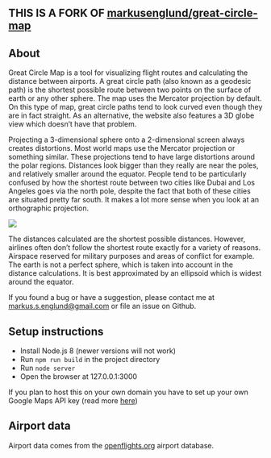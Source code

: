 ## THIS IS A FORK OF [markusenglund/great-circle-map](https://github.com/markusenglund/great-circle-map)

## About

Great Circle Map is a tool for visualizing flight routes and calculating the distance
between airports. A great circle path (also known as a geodesic path) is the shortest
possible route between two points on the surface of earth or any other sphere. The map
uses the Mercator projection by default. On this type of map, great circle paths tend to
look curved even though they are in fact straight. As an alternative, the website also features a 3D
globe view which doesn’t have that problem.

Projecting a 3-dimensional sphere onto a 2-dimensional screen always creates
distortions. Most world maps use the Mercator projection or something similar. These
projections tend to have large distortions around the polar regions. Distances look
bigger than they really are near the poles, and relatively smaller around the equator.
People tend to be particularly confused by how the shortest route between two cities
like Dubai and Los Angeles goes via the north pole, despite the fact that both of these
cities are situated pretty far south. It makes a lot more sense when you look at an
orthographic projection.

<img src="https://www.greatcirclemap.com/lax-dxb.jpg" />

The distances calculated are the shortest possible distances. However, airlines often don’t follow the shortest route exactly
for a variety of reasons. Airspace reserved for military purposes and areas of
conflict for example. The earth is not a perfect sphere, which is taken into account in
the distance calculations. It is best approximated by an ellipsoid which is widest
around the equator.

If you found a bug or have a suggestion, please contact me at markus.s.englund@gmail.com
or file an issue on Github.

## Setup instructions

- Install Node.js 8 (newer versions will not work)
- Run `npm run build` in the project directory
- Run `node server`
- Open the browser at 127.0.0.1:3000

If you plan to host this on your own domain you have to set up your own Google Maps API key (read more [here](https://developers.google.com/maps/documentation/javascript/overview))

## Airport data

Airport data comes from the [openflights.org](https://openflights.org/data.html#airport) airport database.
